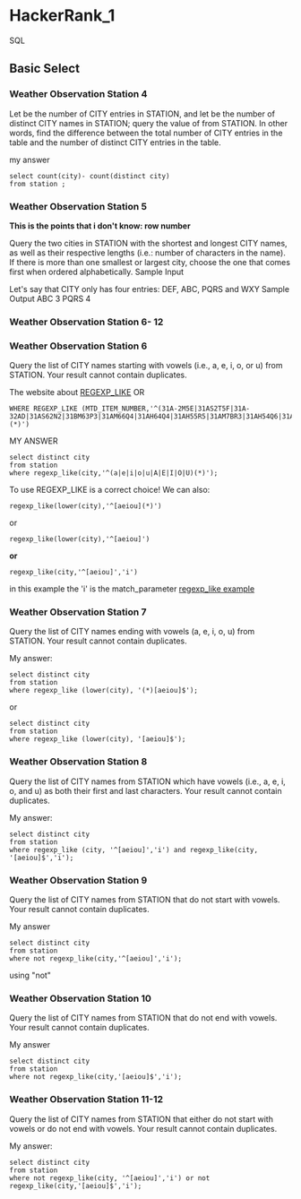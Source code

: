 # HackerRank_1
SQL

## Basic Select
### Weather Observation Station 4
Let  be the number of CITY entries in STATION, and let  be the number of distinct CITY names in STATION; query the value of  from STATION. In other words, find the difference between the total number of CITY entries in the table and the number of distinct CITY entries in the table.

my answer
```
select count(city)- count(distinct city)
from station ;
```

### Weather Observation Station 5
**This is the points that i don't know: row number**

Query the two cities in STATION with the shortest and longest CITY names, as well as their respective lengths (i.e.: number of characters in the name). If there is more than one smallest or largest city, choose the one that comes first when ordered alphabetically.
Sample Input

Let's say that CITY only has four entries: DEF, ABC, PQRS and WXY
Sample Output
ABC 3
PQRS 4


### Weather Observation Station 6- 12 
### Weather Observation Station 6
Query the list of CITY names starting with vowels (i.e., a, e, i, o, or u) from STATION. Your result cannot contain duplicates.

The website about [REGEXP_LIKE](https://www.techonthenet.com/oracle/regexp_like.php)
OR 
```
WHERE REGEXP_LIKE (MTD_ITEM_NUMBER,'^(31A-2M5E|31AS2T5F|31A-32AD|31AS62N2|31BM63P3|31AM66Q4|31AH64Q4|31AH55R5|31AM7BR3|31AH54Q6|31AH55Q8)(*)')
```

MY ANSWER
```
select distinct city
from station
where regexp_like(city,'^(a|e|i|o|u|A|E|I|O|U)(*)');
```

To use REGEXP_LIKE is a correct choice! We can also: 
```
regexp_like(lower(city),'^[aeiou](*)') 
```
or
```
regexp_like(lower(city),'^[aeiou]') 
```
**or**
```
regexp_like(city,'^[aeiou]','i') 
```
in this example the 'i' is the match_parameter 
[regexp_like example](http://ramkedem.com/en/oracle-regexp_like/)

### Weather Observation Station 7
Query the list of CITY names ending with vowels (a, e, i, o, u) from STATION. Your result cannot contain duplicates.

My answer:
```
select distinct city 
from station
where regexp_like (lower(city), '(*)[aeiou]$');
```
or
```
select distinct city 
from station
where regexp_like (lower(city), '[aeiou]$');
```

### Weather Observation Station 8
Query the list of CITY names from STATION which have vowels (i.e., a, e, i, o, and u) as both their first and last characters. Your result cannot contain duplicates.

My answer:
```
select distinct city 
from station
where regexp_like (city, '^[aeiou]','i') and regexp_like(city, '[aeiou]$','i');
```

### Weather Observation Station 9
Query the list of CITY names from STATION that do not start with vowels. Your result cannot contain duplicates.

My answer
```
select distinct city
from station
where not regexp_like(city,'^[aeiou]','i');
```
using "not"

### Weather Observation Station 10
Query the list of CITY names from STATION that do not end with vowels. Your result cannot contain duplicates.

My answer
```
select distinct city
from station
where not regexp_like(city,'[aeiou]$','i');
```
### Weather Observation Station 11-12
Query the list of CITY names from STATION that either do not start with vowels or do not end with vowels. Your result cannot contain duplicates.

My answer:
```
select distinct city
from station
where not regexp_like(city, '^[aeiou]','i') or not regexp_like(city,'[aeiou]$','i');
```
